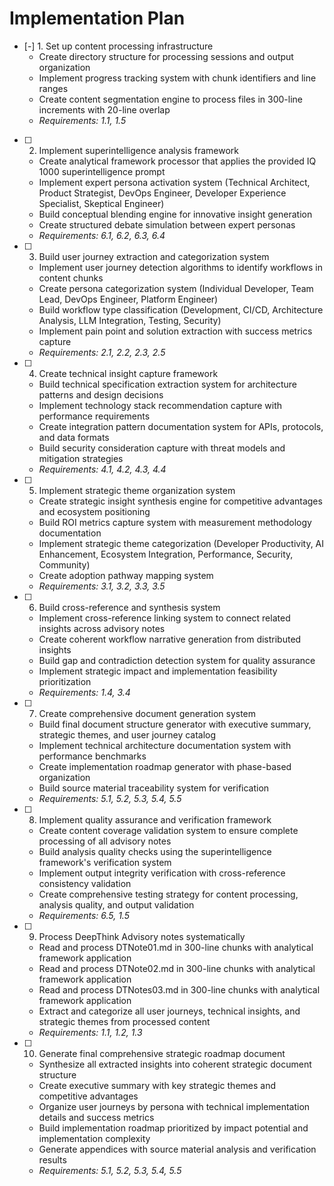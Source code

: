 # Implementation Plan

- [-] 1. Set up content processing infrastructure
  - Create directory structure for processing sessions and output organization
  - Implement progress tracking system with chunk identifiers and line ranges
  - Create content segmentation engine to process files in 300-line increments with 20-line overlap
  - _Requirements: 1.1, 1.5_

- [ ] 2. Implement superintelligence analysis framework
  - Create analytical framework processor that applies the provided IQ 1000 superintelligence prompt
  - Implement expert persona activation system (Technical Architect, Product Strategist, DevOps Engineer, Developer Experience Specialist, Skeptical Engineer)
  - Build conceptual blending engine for innovative insight generation
  - Create structured debate simulation between expert personas
  - _Requirements: 6.1, 6.2, 6.3, 6.4_

- [ ] 3. Build user journey extraction and categorization system
  - Implement user journey detection algorithms to identify workflows in content chunks
  - Create persona categorization system (Individual Developer, Team Lead, DevOps Engineer, Platform Engineer)
  - Build workflow type classification (Development, CI/CD, Architecture Analysis, LLM Integration, Testing, Security)
  - Implement pain point and solution extraction with success metrics capture
  - _Requirements: 2.1, 2.2, 2.3, 2.5_

- [ ] 4. Create technical insight capture framework
  - Build technical specification extraction system for architecture patterns and design decisions
  - Implement technology stack recommendation capture with performance requirements
  - Create integration pattern documentation system for APIs, protocols, and data formats
  - Build security consideration capture with threat models and mitigation strategies
  - _Requirements: 4.1, 4.2, 4.3, 4.4_

- [ ] 5. Implement strategic theme organization system
  - Create strategic insight synthesis engine for competitive advantages and ecosystem positioning
  - Build ROI metrics capture system with measurement methodology documentation
  - Implement strategic theme categorization (Developer Productivity, AI Enhancement, Ecosystem Integration, Performance, Security, Community)
  - Create adoption pathway mapping system
  - _Requirements: 3.1, 3.2, 3.3, 3.5_

- [ ] 6. Build cross-reference and synthesis system
  - Implement cross-reference linking system to connect related insights across advisory notes
  - Create coherent workflow narrative generation from distributed insights
  - Build gap and contradiction detection system for quality assurance
  - Implement strategic impact and implementation feasibility prioritization
  - _Requirements: 1.4, 3.4_

- [ ] 7. Create comprehensive document generation system
  - Build final document structure generator with executive summary, strategic themes, and user journey catalog
  - Implement technical architecture documentation system with performance benchmarks
  - Create implementation roadmap generator with phase-based organization
  - Build source material traceability system for verification
  - _Requirements: 5.1, 5.2, 5.3, 5.4, 5.5_

- [ ] 8. Implement quality assurance and verification framework
  - Create content coverage validation system to ensure complete processing of all advisory notes
  - Build analysis quality checks using the superintelligence framework's verification system
  - Implement output integrity verification with cross-reference consistency validation
  - Create comprehensive testing strategy for content processing, analysis quality, and output validation
  - _Requirements: 6.5, 1.5_

- [ ] 9. Process DeepThink Advisory notes systematically
  - Read and process DTNote01.md in 300-line chunks with analytical framework application
  - Read and process DTNote02.md in 300-line chunks with analytical framework application  
  - Read and process DTNotes03.md in 300-line chunks with analytical framework application
  - Extract and categorize all user journeys, technical insights, and strategic themes from processed content
  - _Requirements: 1.1, 1.2, 1.3_

- [ ] 10. Generate final comprehensive strategic roadmap document
  - Synthesize all extracted insights into coherent strategic document structure
  - Create executive summary with key strategic themes and competitive advantages
  - Organize user journeys by persona with technical implementation details and success metrics
  - Build implementation roadmap prioritized by impact potential and implementation complexity
  - Generate appendices with source material analysis and verification results
  - _Requirements: 5.1, 5.2, 5.3, 5.4, 5.5_